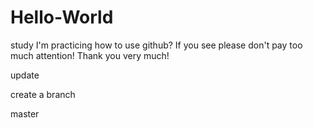 # Hello-World
study
I'm practicing how to use github? If you see please don't pay too much attention! Thank you very much!

update

create a branch

master
